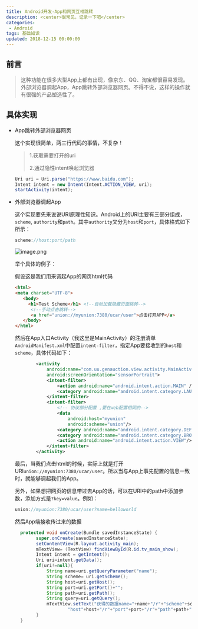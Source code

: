 ```yaml
---
title: Android开发-App和网页互相跳转
description: <center>很常见，记录一下吧</center>
categories:
 - Android
tags: 基础知识 
updated: 2018-12-15 00:00:00
---
```


## 前言

> 这种功能在很多大型App上都有出现，像京东、QQ、淘宝都很容易发现。外部浏览器调起App，App跳转外部浏览器网页。不得不说，这样的操作就有很强的产品塑造性了。

## 具体实现

- App跳转外部浏览器网页

  这个实现很简单，两三行代码的事情，不复杂！

  > 1.获取需要打开的uri  
  >
  > 2.通过隐性intent唤起浏览器

  ```java
  Uri uri = Uri.parse("https://www.baidu.com");
  Intent intent = new Intent(Intent.ACTION_VIEW, uri);
  startActivity(intent);
  ```

- 外部浏览器调起App

  这个实现要先来说说URI原理性知识。Android上的URI主要有三部分组成，`scheme`, `authority`和`path`。其中`authority`又分为`host`和`port`，具体格式如下所示：

  ```java
  scheme://host:port/path
  ```

  ![image.png](http://lc-lf8Y5Iic.cn-n1.lcfile.com/1410037253411f1f9214/App%E5%92%8C%E7%BD%91%E9%A1%B5%E4%BA%92%E7%9B%B8%E8%B7%B3%E8%BD%AC.png)

  举个具体的例子：

  假设这是我们用来调起App的网页html代码

  ```html
  <html>
  <meta charset="UTF-8">
     <body>
       <h1>Test Scheme</h1> <!--自动加载隐藏页面跳转-->
        <!--手动点击跳转-->
        <a href="union://myunion:7380/ucar/user">点击打开APP</a>
     </body>
  </html>
  ```

  然后在App入口Activity（我这里是MainActivity）的注册清单`AndroidManifest.xml`中配置`intent-filter`，指定App要接收到的`host`和`scheme`，具体代码如下：

  ```xml
          <activity
              android:name="com.uu.genauction.view.activity.MainActivity"
              android:screenOrientation="sensorPortrait">
              <intent-filter>
                  <action android:name="android.intent.action.MAIN" />
                  <category android:name="android.intent.category.LAUNCHER" />
              </intent-filter>
              <intent-filter>
                  <!-- 协议部分配置 ,要在web配置相同的-->
                  <data
                      android:host="myunion"
                      android:scheme="union"/>
                  <category android:name="android.intent.category.DEFAULT"/>
                  <category android:name="android.intent.category.BROWSABLE"/>
                  <action android:name="android.intent.action.VIEW"/>
              </intent-filter>
          </activity>
  ```

  最后，当我们点击html的时候，实际上就是打开URI`union://myunion:7380/ucar/user`。所以当与App上事先配置的信息一致时，就能够调起我们的App。

  另外，如果想把网页的信息带过去App的话，可以在URI中的path中添加参数，添加方式是`?key=value`。例如：

  ```java
  union://myunion:7380/ucar/user?name=helloworld
  ```

  然后App端接收传过来的数据

  ```java
    protected void onCreate(Bundle savedInstanceState) {
          super.onCreate(savedInstanceState);
          setContentView(R.layout.activity_main);
          mTextView= (TextView) findViewById(R.id.tv_main_show);
          Intent intent = getIntent();
          Uri uri=intent.getData();
          if(uri!=null){
              String name=uri.getQueryParameter("name");
              String scheme= uri.getScheme();
              String host=uri.getHost();
              String port=uri.getPort()+"";
              String path=uri.getPath();
              String query=uri.getQuery();
              mTextView.setText("获得的数据name="+name+"/r"+"scheme"+scheme+"/r"+"host" +
                      "host"+host+"/r"+"port"+port+"/r"+"path"+path+"/r"+"query"+query);
          }
    }
  ```

